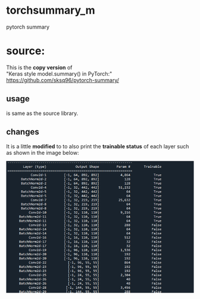 # torchsummary_m
pytorch summary 

# source:
This is the __copy version__ of </br>
"Keras style model.summary() in PyTorch:" 
https://github.com/sksq96/pytorch-summary/

## usage
is same as the source library.

## changes
It is a little **modified** to to also print the **trainable status** of each layer such as shown in the image below:

![alt text](./IMGg.png?raw=true)
